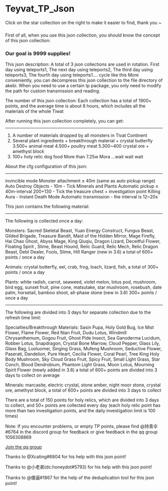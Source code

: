 # Teyvat_TP_Json

 Click on the star collection on the right to make it easier to find, thank you ~ 

###

First of all, when you use this json collection, you should know the concept of this json collection:
### Our goal is 9999 supplies!

This json description:
A total of 3 json collections are used in rotation.
First day using teleports1,
The next day using teleports2,
The third day using teleports3,
The fourth day using teleports1....
cycle like this
More conveniently, you can decompress this json collection to the file directory of akebi. When you need to use a certain tp package, you only need to modify the path for custom transmission and reading.


The number of this json collection:
Each collection has a total of 1900+ points, and the average time is about 6 hours, which includes all the materials of the whole Tiwat

After running this json collection completely, you can get:
-------------------------------------------------- ------------------------------
1. A number of materials dropped by all monsters in Tivat Continent
2. Several plant ingredients + breakthrough material + crystal butterfly
3.500+ animal meat
4.500+ poultry meat
5.300~400 crystal ore + amethyst block
6. 100+ holy relic dog food
More than 7.25w Mora
...wait wait wait


About the cfg configuration of this json:
-------------------------------------------------- ------------------------------
invincible mode
Monster attachment ≤ 40m (same as auto pickup range)
Auto Destroy Objects - 10m - Tick Minerals and Plants
Automatic pickup ≤ 40m-interval 200+130
             - Tick the treasure chest + investigation point
Killing Aura - Instant Death Mode
Automatic transmission - the interval is 12~20s


This json contains the following material:
-------------------------------------------------- ------------------------------
The following is collected once a day:

Monsters: Sacred Skeletal Beast, Yuan Energy Construct, Fungus Beast, Gilded Brigade, Treasure Bandit, Maid of the Hidden Mirror, Mage Firefly, Hai Chao Ghost, Abyss Mage, King Qiuqiu, Dragon Lizard, Deceitful Flower, Floating Spirit , Slime, Beast Hound, Relic Guard, Relic Mech, Relic Dragon Beast, Debt Dealer, Fools, Slime, Hill Ranger (new in 3.6) a total of 600+ points / once a day

Animals: crystal butterfly, eel, crab, frog, loach, lizard, fish, a total of 300+ points / once a day


Plants: white radish, carrot, seaweed, violet melon, lotus pod, mushroom, bird egg, sunset fruit, pine cone, matsutake, star mushroom, rosebush, date palm, horsetail, bamboo shoot, all-phase stone (new in 3.6) 300+ points / once a day

-------------------------------------------------- ------------------------------
The following are divided into 3 days for separate collection due to the refresh time limit:

Specialties/Breakthrough Materials: Sasin Pupa, Holy Gold Bug, Ice Mist Flower, Flame Flower, Red Nian Fruit, Dudu Lotus, Windmill Chrysanthemum, Gogou Fruit, Ghost Pide Insect, Sea Ganoderma Lucidum, Robber Lotus, Snapdragon, Crystal Bone Marrow, Cloud Pepper, Glass Lily, Glass Bag, Luoluomei, Singing Grass, Mufeng Mushroom, Seductive Flower, Paserati, Dandelion, Pure Heart, Cecilia Flower, Coral Pearl, Tree King Holy Body Mushroom, Sky Cloud Grass Fruit, Spicy Fruit, Small Light Grass, Star Conch, Blood Dendrobium, Phantom Light Grass, Moon Lotus, Mourning Spirit Flower (newly added in 3.6) a total of 600+ points are divided into 3 days to collect on average


Minerals: marcasite, electric crystal, stone amber, night moor stone, crystal ore, amethyst block, a total of 600+ points are divided into 3 days to collect


There are a total of 150 points for holy relics, which are divided into 3 days to collect, and 50+ points are collected every day (each holy relic point has more than two investigation points, and the daily investigation limit is 100 times)


Note: If you encounter problems, or empty TP points, please find @持青伞#6764 in the discord group for feedback or give feedback in the qq group 1056308869


[Join the qq group ](https://jq.qq.com/?_wv=1027&k=qCwGe2PS)


Thanks to @Xcating#6804 for his help with this json point!

Thanks to @小老弟(dc:honeydot#5793) for his help with this json point!

Thanks to @傻逼#1867 for the help of the deduplication tool for this json point!

